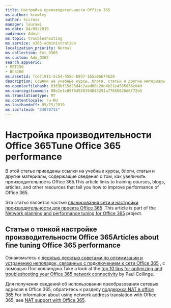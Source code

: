 ```yaml
---
title: Настройка производительности Office 365
ms.author: krowley
author: kccross
manager: laurawi
ms.date: 04/09/2019
audience: Admin
ms.topic: troubleshooting
ms.service: o365-administration
localization_priority: Normal
ms.collection: Ent_O365
ms.custom: Adm_O365
search.appverid:
- MET150
- BCS160
ms.assetid: fce71911-5c54-455d-b937-1b5a0b674620
description: Ссылки на учебные курсы, блоги, статьи и другие материалы, содержащие сведения о том, как увеличить производительность Office 365.
ms.openlocfilehash: 8369bf15d25d4c2aad00c2de4b21e4585056c04d
ms.sourcegitcommit: 08e1e1c09f64926394043291a77856620d6f72b5
ms.translationtype: MT
ms.contentlocale: ru-RU
ms.lasthandoff: 05/15/2019
ms.locfileid: "34070715"
---
```

# <a name="tune-office-365-performance"></a><span data-ttu-id="9ada6-103">Настройка производительности Office 365</span><span class="sxs-lookup"><span data-stu-id="9ada6-103">Tune Office 365 performance</span></span>

<span data-ttu-id="9ada6-104">В этой статье приведены ссылки на учебные курсы, блоги, статьи и другие материалы, содержащие сведения о том, как увеличить производительность Office 365.</span><span class="sxs-lookup"><span data-stu-id="9ada6-104">This article links to training courses, blogs, articles, and other resources that tell you how to improve performance of Office 365.</span></span>
  
<span data-ttu-id="9ada6-105">Эта статья является частью [планирования сети и настройки производительности для проекта Office 365](https://aka.ms/tune) .</span><span class="sxs-lookup"><span data-stu-id="9ada6-105">This article is part of the [Network planning and performance tuning for Office 365](https://aka.ms/tune) project.</span></span>
   
## <a name="articles-about-fine-tuning-office-365-performance"></a><span data-ttu-id="9ada6-106">Статьи о тонкой настройке производительности Office 365</span><span class="sxs-lookup"><span data-stu-id="9ada6-106">Articles about fine tuning Office 365 performance</span></span>

<span data-ttu-id="9ada6-107">Ознакомьтесь с [десятью десятью советами по оптимизации и устранению неполадок, связанных с подключением к сети Office 365](https://blogs.technet.com/b/onthewire/archive/2014/06/18/top-10-tips-for-optimising-amp-troubleshooting-your-office-365-network-connectivity.aspx) , с помощью Пол коллинджа.</span><span class="sxs-lookup"><span data-stu-id="9ada6-107">Take a look at the [top 10 tips for optimizing and troubleshooting your Office 365 network connectivity](https://blogs.technet.com/b/onthewire/archive/2014/06/18/top-10-tips-for-optimising-amp-troubleshooting-your-office-365-network-connectivity.aspx) by Paul Collinge.</span></span> 
  
<span data-ttu-id="9ada6-108">Для получения сведений об использовании преобразования сетевых адресов в Office 365, обратитесь к разделу [поддержка NAT в office 365](nat-support-with-office-365.md).</span><span class="sxs-lookup"><span data-stu-id="9ada6-108">For information about using network address translation with Office 365, see [NAT support with Office 365](nat-support-with-office-365.md).</span></span>
  

